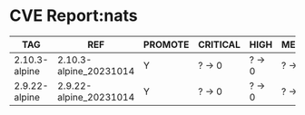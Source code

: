 # CVE Report:nats
|      TAG      |          REF           | PROMOTE | CRITICAL |  HIGH  | MEDIUM |  LOW   | UNKNOWN |
|---------------|------------------------|---------|----------|--------|--------|--------|---------|
| 2.10.3-alpine | 2.10.3-alpine_20231014 | Y       | ? -> 0   | ? -> 0 | ? -> 0 | ? -> 0 | ? -> 0  |
| 2.9.22-alpine | 2.9.22-alpine_20231014 | Y       | ? -> 0   | ? -> 0 | ? -> 0 | ? -> 0 | ? -> 0  |
